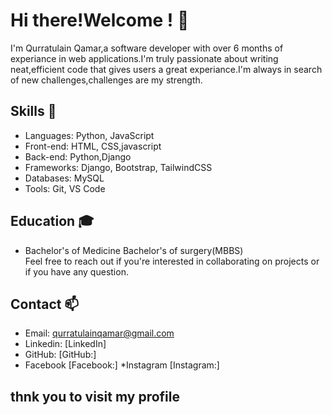 # Hi there!Welcome ! 👋


I'm Qurratulain Qamar,a software developer with over 6 months of experiance in web applications.I'm truly passionate about writing neat,efficient code that gives users a great experiance.I'm always in search of new challenges,challenges are my strength.

## Skills 🚀
* Languages: Python, JavaScript 
* Front-end: HTML, CSS,javascript
* Back-end: Python,Django
* Frameworks: Django, Bootstrap, TailwindCSS
* Databases: MySQL
* Tools: Git, VS Code 

## Education 🎓
* Bachelor's of Medicine Bachelor's of surgery(MBBS)
<br>Feel free to reach out if you're interested in collaborating on projects or if you have any question.

## Contact 📫
* Email: qurratulainqamar@gmail.com
* Linkedin: [LinkedIn]
* GitHub: [GitHub:]
* Facebook [Facebook:]
*Instagram [Instagram:]
## thnk you to visit my profile

